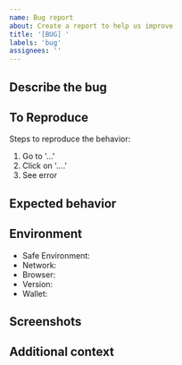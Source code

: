 ```yaml
---
name: Bug report
about: Create a report to help us improve
title: '[BUG] '
labels: 'bug'
assignees: ''
---
```


## Describe the bug
<!-- A clear and concise description of what the bug is -->

## To Reproduce

Steps to reproduce the behavior:

1. Go to '...'
2. Click on '....'
3. See error

## Expected behavior
<!-- A clear and concise description of what you expected to happen -->

## Environment

- Safe Environment: <!-- e.g., Local, Testnet, Mainnet -->
- Network: <!-- e.g., Sepolia, Mainnet -->
- Browser: <!-- e.g., Chrome, Firefox -->
- Version: <!-- e.g., 22 -->
- Wallet: <!-- e.g., MetaMask, WalletConnect -->

## Screenshots
<!-- If applicable, add screenshots to help explain your problem -->

## Additional context
<!-- Add any other context about the problem here -->